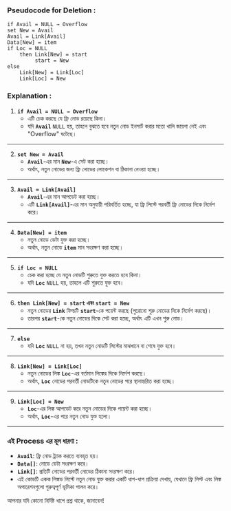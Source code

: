 ### **Pseudocode for Deletion :**

```
if Avail = NULL → Overflow
set New = Avail
Avail = Link[Avail]
Data[New] = item
if Loc = NULL
    then Link[New] = start
         start = New
else
    Link[New] = Link[Loc]
    Link[Loc] = New
``` 

### **Explanation :**

1. **`if Avail = NULL → Overflow`**
   - এটি চেক করছে যে ফ্রি নোড রয়েছে কিনা।
   - যদি **`Avail`** `NULL` হয়, তাহলে বুঝতে হবে নতুন নোড ইনসার্ট করার মতো খালি জায়গা নেই এবং "Overflow" ঘটেছে।

---

2. **`set New = Avail`**
   - **`Avail`**-এর মান **`New`**-এ সেট করা হচ্ছে।
   - অর্থাৎ, নতুন নোডের জন্য ফ্রি নোডের লোকেশন বা ঠিকানা নেওয়া হচ্ছে।

---

3. **`Avail = Link[Avail]`**
   - **`Avail`**-এর মান আপডেট করা হচ্ছে। 
   - এটি **`Link[Avail]`**-এর মান অনুযায়ী পরিবর্তিত হচ্ছে, যা ফ্রি লিস্টে পরবর্তী ফ্রি নোডের দিকে নির্দেশ করে। 

---

4. **`Data[New] = item`**
   - নতুন নোডে ডেটা যুক্ত করা হচ্ছে।
   - অর্থাৎ, নতুন নোডে **`item`** মান সংরক্ষণ করা হচ্ছে।

---

5. **`if Loc = NULL`**
   - চেক করা হচ্ছে যে নতুন নোডটি শুরুতে যুক্ত করতে হবে কিনা।
   - যদি **`Loc`** `NULL` হয়, তাহলে এটি শুরুতে যুক্ত হবে।

---

6. **`then Link[New] = start` এবং `start = New`**
   - নতুন নোডের **`Link`** ফিল্ডটি **`start`**-কে পয়েন্ট করছে (পুরোনো শুরু নোডের দিকে নির্দেশ করছে)।
   - তারপর **`start`**-কে নতুন নোডের দিকে সেট করা হচ্ছে, অর্থাৎ এটি এখন শুরু নোড।

---

7. **`else`**
   - যদি **`Loc`** `NULL` না হয়, তখন নতুন নোডটি লিস্টের মাঝখানে বা শেষে যুক্ত হবে।

---

8. **`Link[New] = Link[Loc]`**
   - নতুন নোডের লিঙ্ক **`Loc`**-এর বর্তমান লিঙ্কের দিকে নির্দেশ করছে।
   - অর্থাৎ, **`Loc`** নোডের পরবর্তী নোডটিকে নতুন নোডের পরে স্থানান্তরিত করা হচ্ছে।

---

9. **`Link[Loc] = New`**
   - **`Loc`**-এর লিঙ্ক আপডেট করে নতুন নোডের দিকে পয়েন্ট করা হচ্ছে।
   - অর্থাৎ, **`Loc`**-এর পরে নতুন নোড যুক্ত হলো।

---

### **এই Process এর মূল ধারণা :**
- **`Avail`**: ফ্রি নোড ট্র্যাক করতে ব্যবহৃত হয়।
- **`Data[]`**: নোডে ডেটা সংরক্ষণ করে।
- **`Link[]`**: প্রতিটি নোডের পরবর্তী নোডের ঠিকানা সংরক্ষণ করে।
- এই কোডটি একক লিঙ্কড লিস্টে নতুন নোড যুক্ত করার একটি ধাপ-ধাপ প্রক্রিয়া দেখায়, যেখানে ফ্রি লিস্ট এবং লিঙ্ক অপারেশনগুলো গুরুত্বপূর্ণ ভূমিকা পালন করে।

আপনার যদি কোনো নির্দিষ্ট ধাপে প্রশ্ন থাকে, জানাবেন!